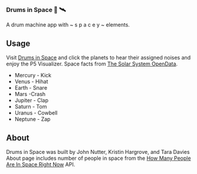 ### Drums in Space 🥁 🛰

A drum machine app with ~ s p a c e y ~ elements. 

## Usage

Visit [Drums in Space](drumsinspace.com) and click the planets to hear their assigned noises and enjoy the P5 Visualizer. 
Space facts from [The Solar System OpenData](https://api.le-systeme-solaire.net/en/).

- Mercury - Kick
- Venus - Hihat
- Earth - Snare
- Mars -Crash
- Jupiter - Clap
- Saturn - Tom
- Uranus - Cowbell
- Neptune - Zap


## About
Drums in Space was built by John Nutter, Kristin Hargrove, and Tara Davies
About page includes number of people in space from the [How Many People Are In Space Right Now](http://open-notify.org/Open-Notify-API/People-In-Space/) API.
